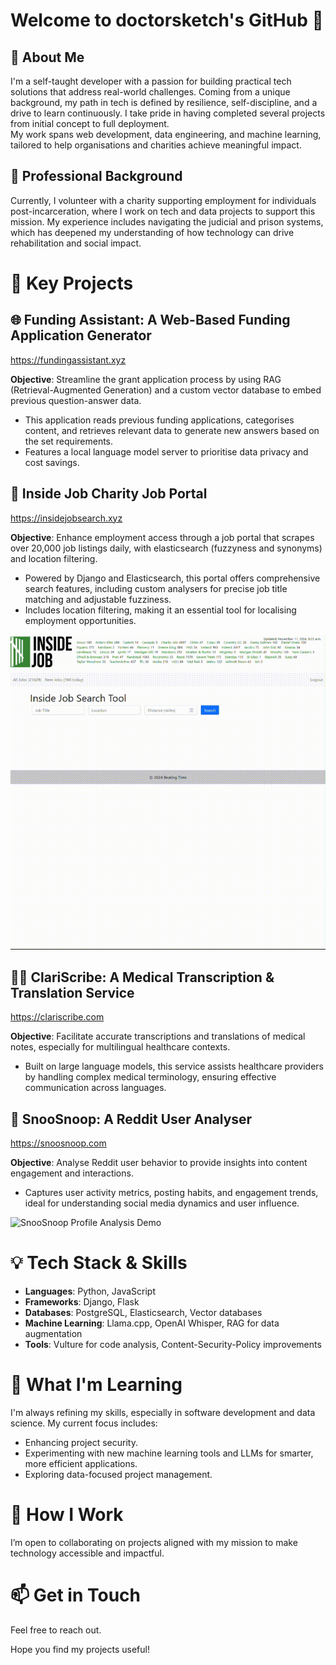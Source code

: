 # Welcome to doctorsketch's GitHub 👋

## 👤 About Me

I'm a self-taught developer with a passion for building practical tech solutions that address real-world challenges. Coming from a unique background, my path in tech is defined by resilience, self-discipline, and a drive to learn continuously. I take pride in having completed several projects from initial concept to full deployment.  
My work spans web development, data engineering, and machine learning, tailored to help organisations and charities achieve meaningful impact.

## 💼 Professional Background

Currently, I volunteer with a charity supporting employment for individuals post-incarceration, where I work on tech and data projects to support this mission. My experience includes navigating the judicial and prison systems, which has deepened my understanding of how technology can drive rehabilitation and social impact.

# 🔧 Key Projects

## 🌐 Funding Assistant: A Web-Based Funding Application Generator
https://fundingassistant.xyz

**Objective**: Streamline the grant application process by using RAG \(Retrieval-Augmented Generation\) and a custom vector database to embed previous question-answer data.

- This application reads previous funding applications, categorises content, and retrieves relevant data to generate new answers based on the set requirements.
- Features a local language model server to prioritise data privacy and cost savings.

## 💼 Inside Job Charity Job Portal
https://insidejobsearch.xyz

**Objective**: Enhance employment access through a job portal that scrapes over 20,000 job listings daily, with elasticsearch (fuzzyness and synonyms) and location filtering.

- Powered by Django and Elasticsearch, this portal offers comprehensive search features, including custom analysers for precise job title matching and adjustable fuzziness.
- Includes location filtering, making it an essential tool for localising employment opportunities.

![insidejobsearch Job Portal Demo](https://github.com/doctorsketch/doctorsketch/raw/main/insidejobsearch-search.gif)

## 🧑‍⚕️ ClariScribe: A Medical Transcription & Translation Service
https://clariscribe.com

**Objective**: Facilitate accurate transcriptions and translations of medical notes, especially for multilingual healthcare contexts.

- Built on large language models, this service assists healthcare providers by handling complex medical terminology, ensuring effective communication across languages.

## 👥 SnooSnoop: A Reddit User Analyser
https://snoosnoop.com

**Objective**: Analyse Reddit user behavior to provide insights into content engagement and interactions.

- Captures user activity metrics, posting habits, and engagement trends, ideal for understanding social media dynamics and user influence.

![SnooSnoop Profile Analysis Demo](https://github.com/doctorsketch/doctorsketch/raw/main/snoosnoop-profile.gif)

# 💡 Tech Stack & Skills

- **Languages**: Python, JavaScript
- **Frameworks**: Django, Flask
- **Databases**: PostgreSQL, Elasticsearch, Vector databases
- **Machine Learning**: Llama.cpp, OpenAI Whisper, RAG for data augmentation
- **Tools**: Vulture for code analysis, Content-Security-Policy improvements

# 🌱 What I'm Learning

I'm always refining my skills, especially in software development and data science. My current focus includes:

- Enhancing project security.
- Experimenting with new machine learning tools and LLMs for smarter, more efficient applications.
- Exploring data-focused project management.

# 👥 How I Work

I’m open to collaborating on projects aligned with my mission to make technology accessible and impactful.

# 📫 Get in Touch

Feel free to reach out.

Hope you find my projects useful!
